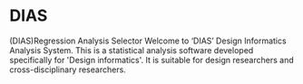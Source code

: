 # DIAS
(DIAS)Regression Analysis Selector
Welcome to ‘DIAS’ Design Informatics Analysis System.
This is a statistical analysis software developed specifically for 'Design informatics'.
It is suitable for design researchers and cross-disciplinary researchers.
